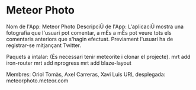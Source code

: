 Meteor Photo
==============

Nom de l'App: Meteor Photo
DescripciÛ de l'App: L'aplicaciÛ mostra una fotografia que l'usuari pot comentar, a mÈs a mÈs pot veure tots els comentaris anteriors que s'hagin efectuat. Previament l'usuari ha de registrar-se mitjançant Twitter.

Paquets a intalar:	(Ès necessari tenir meteorite i clonar el projecte).
		  	mrt add iron-router
		    	mrt add nprogress
			mrt add blaze-layout
			
Membres: Oriol Tomàs, Axel Carreras, Xavi Luis
URL desplegada: meteorphoto.meteor.com

				
